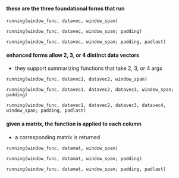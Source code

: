 
#### these are the three foundational forms that run

```
running(window_func, datavec, window_span)

running(window_func, datavec, window_span; padding)

running(window_func, datavec, window_span; padding, padlast)
```

#### enhanced forms allow 2, 3, or 4 distinct data vectors

- they support summarizing functions that take 2, 3, or 4 args

```
running(window_func, datavec1, datavec2, window_span)

running(window_func, datavec1, datavec2, datavec3, window_span; padding)

running(window_func, datavec1, datavec2, datavec3, datavec4, window_span; padding, padlast)
```

#### given a matrix, the function is applied to each column
- a corresponding matrix is returned

```
running(window_func, datamat, window_span)

running(window_func, datamat, window_span; padding)

running(window_func, datamat, window_span; padding, padlast)
```




